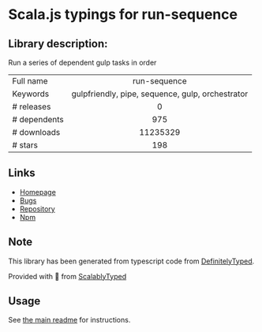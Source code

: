 
# Scala.js typings for run-sequence


## Library description:
Run a series of dependent gulp tasks in order

|                    |                 |
| ------------------ | :-------------: |
| Full name          | run-sequence |
| Keywords           | gulpfriendly, pipe, sequence, gulp, orchestrator |
| # releases         | 0 |
| # dependents       | 975 |
| # downloads        | 11235329 |
| # stars            | 198 |

## Links
- [Homepage](https://github.com/OverZealous/run-sequence)
- [Bugs](https://github.com/OverZealous/run-sequence/issues)
- [Repository](https://github.com/OverZealous/run-sequence)
- [Npm](https://www.npmjs.com/package/run-sequence)
    


## Note
This library has been generated from typescript code from [DefinitelyTyped](https://definitelytyped.org).

Provided with :purple_heart: from [ScalablyTyped](https://github.com/oyvindberg/ScalablyTyped)

## Usage
See [the main readme](../../readme.md) for instructions.


